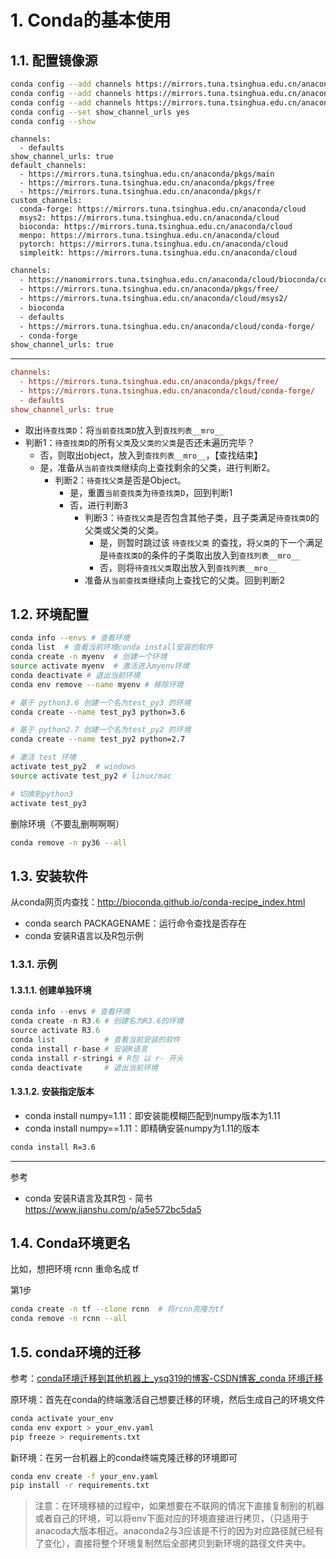 # 1. Conda的基本使用

## 1.1. 配置镜像源
```bash
conda config --add channels https://mirrors.tuna.tsinghua.edu.cn/anaconda/pkgs/free
conda config --add channels https://mirrors.tuna.tsinghua.edu.cn/anaconda/cloud/conda-forge
conda config --add channels https://mirrors.tuna.tsinghua.edu.cn/anaconda/cloud/bioconda
conda config --set show_channel_urls yes
conda config --show
```


```
channels:
  - defaults
show_channel_urls: true
default_channels:
  - https://mirrors.tuna.tsinghua.edu.cn/anaconda/pkgs/main
  - https://mirrors.tuna.tsinghua.edu.cn/anaconda/pkgs/free
  - https://mirrors.tuna.tsinghua.edu.cn/anaconda/pkgs/r
custom_channels:
  conda-forge: https://mirrors.tuna.tsinghua.edu.cn/anaconda/cloud
  msys2: https://mirrors.tuna.tsinghua.edu.cn/anaconda/cloud
  bioconda: https://mirrors.tuna.tsinghua.edu.cn/anaconda/cloud
  menpo: https://mirrors.tuna.tsinghua.edu.cn/anaconda/cloud
  pytorch: https://mirrors.tuna.tsinghua.edu.cn/anaconda/cloud
  simpleitk: https://mirrors.tuna.tsinghua.edu.cn/anaconda/cloud
```

```bash
channels:
  - https://nanomirrors.tuna.tsinghua.edu.cn/anaconda/cloud/bioconda/conda
  - https://mirrors.tuna.tsinghua.edu.cn/anaconda/pkgs/free/
  - https://mirrors.tuna.tsinghua.edu.cn/anaconda/cloud/msys2/
  - bioconda
  - defaults
  - https://mirrors.tuna.tsinghua.edu.cn/anaconda/cloud/conda-forge/
  - conda-forge
show_channel_urls: true
```

---

```cfg
channels:
  - https://mirrors.tuna.tsinghua.edu.cn/anaconda/pkgs/free/
  - https://mirrors.tuna.tsinghua.edu.cn/anaconda/cloud/conda-forge/
  - defaults
show_channel_urls: true
```

- 取出`待查找类D`：将`当前查找类D`放入到`查找列表__mro__`
- 判断1：`待查找类D`的所有`父类`及`父类的父类`是否还未遍历完毕？
  - 否，则取出object，放入到`查找列表__mro__`，【查找结束】
  - 是，准备从`当前查找类`继续向上查找剩余的父类，进行判断2。
    - 判断2：`待查找父类`是否是Object。
      - 是，重置`当前查找类`为`待查找类D`，回到判断1
      - 否，进行判断3
        - 判断3：`待查找父类`是否包含其他子类，且子类满足`待查找类D`的父类或父类的父类。
          - 是，则暂时跳过该 `待查找父类` 的查找，将`父类`的下一个满足是`待查找类D`的条件的子类取出放入到`查找列表__mro__`
          - 否，则将`待查找父类`取出放入到`查找列表__mro__`
        - 准备从`当前查找类`继续向上查找它的父类。回到判断2

## 1.2. 环境配置

```bash
conda info --envs # 查看环境
conda list  # 查看当前环境conda install安装的软件
conda create -n myenv  # 创建一个环境
source activate myenv  # 激活进入myenv环境
conda deactivate # 退出当前环境
conda env remove --name myenv # 移除环境
```

```bash
# 基于 python3.6 创建一个名为test_py3 的环境
conda create --name test_py3 python=3.6 

# 基于 python2.7 创建一个名为test_py2 的环境
conda create --name test_py2 python=2.7

# 激活 test 环境
activate test_py2  # windows
source activate test_py2 # linux/mac

# 切换到python3
activate test_py3
```

删除环境（不要乱删啊啊啊）

```bash
conda remove -n py36 --all
```

## 1.3. 安装软件
从conda网页内查找：http://bioconda.github.io/conda-recipe_index.html
- conda search PACKAGENAME：运行命令查找是否存在
- conda 安装R语言以及R包示例

### 1.3.1. 示例

#### 1.3.1.1. 创建单独环境
```python
conda info --envs # 查看环境
conda create -n R3.6 # 创建名为R3.6的环境
source activate R3.6  
conda list           # 查看当前安装的软件
conda install r-base # 安装R语言
conda install r-stringi # R包 以 r- 开头 
conda deactivate     # 退出当前环境
```

#### 1.3.1.2. 安装指定版本
- conda install numpy=1.11：即安装能模糊匹配到numpy版本为1.11
- conda install numpy==1.11：即精确安装numpy为1.11的版本

```bash
conda install R=3.6
```

---

参考
- conda 安装R语言及其R包 - 简书  
  https://www.jianshu.com/p/a5e572bc5da5


## 1.4. Conda环境更名

比如，想把环境 rcnn 重命名成 tf

第1步

```bash
conda create -n tf --clone rcnn  # 将rcnn克隆为tf
conda remove -n rcnn --all
```


## 1.5. conda环境的迁移

参考：[conda环境迁移到其他机器上_ysq319的博客-CSDN博客_conda 环境迁移](https://blog.csdn.net/ysq319/article/details/102773615)

原环境：首先在conda的终端激活自己想要迁移的环境，然后生成自己的环境文件
```bash
conda activate your_env
conda env export > your_env.yaml
pip freeze > requirements.txt
```
新环境：在另一台机器上的conda终端克隆迁移的环境即可
```bash
conda env create -f your_env.yaml
pip install -r requirements.txt
```

> 注意：在环境移植的过程中，如果想要在不联网的情况下直接复制别的机器或者自己的环境，可以将env下面对应的环境直接进行拷贝，（只适用于anacoda大版本相近。anaconda2与3应该是不行的因为对应路径就已经有了变化），直接将整个环境复制然后全部拷贝到新环境的路径文件夹中。
